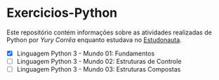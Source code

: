 # Exercicios-Python
Este repositório contém informações sobre as atividades realizadas de Python por *Yury Corrêa* enquanto estudava no [Estudonauta](https://www.estudonauta.com/).

- [x] Linguagem Python 3 - Mundo 01: Fundamentos
- [ ] Linguagem Python 3 - Mundo 02: Estruturas de Controle
- [ ] Linguagem Python 3 - Mundo 03: Estruturas Compostas
